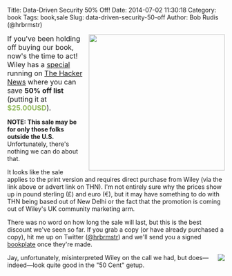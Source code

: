 Title: Data-Driven Security 50% Off!
Date: 2014-07-02 11:30:18
Category: book
Tags: book,sale
Slug: data-driven-security-50-off
Author: Bob Rudis (@hrbrmstr)

<a class="mag" href="http://media.wiley.com/assets/7255/27/Data-Driven_Security-jacket.jpeg"><img style="max-width:100%; padding-left:10px; float:right" width="315" src="http://media.wiley.com/assets/7255/27/Data-Driven_Security-jacket.jpeg"/></a>

<span style="font-size:115%">If you've been holding off buying our book, now's the time to act! Wiley has a [special](http://www.wiley.com/WileyCDA/Section/id-822240.html) running on [The Hacker News](http://thehackernews.com/) where you can save **50% off list** (putting it at <span style="color:#94bb5f;font-weight:bold">$25.00USD</span>).</span>

**NOTE: This sale may be for only those folks outside the U.S.** Unfortunately, there's nothing we can do about that.

It looks like the sale applies to the print version and requires direct purchase from Wiley (via the link above or advert link on THN). I'm not entirely sure why the prices show up in pound sterling (£) and euro (€), but it may have something to do with THN being based out of New Delhi or the fact that the promotion is coming out of Wiley's UK community marketing arm.

There was no word on how long the sale will last, but this is the best discount we've seen so far. If you grab a copy (or have already purchased a copy), hit me up on Twitter ([@hrbrmstr](http://twitter.com/hrbrmstr)) and we'll send you a signed [bookplate](http://en.wikipedia.org/wiki/Bookplate) once they're made.
<div style="clear:both"></div>
<img align="right" src="http://datadrivensecurity.info/blog/images/2014/06/jaycent.png">Jay, unfortunately, misinterpreted Wiley on the call we had, but does&mdash;indeed&mdash;look quite good in the "50 Cent" getup.
<div style="clear:both"></div>
